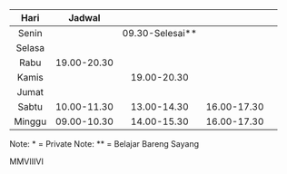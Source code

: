 |  Hari  | Jadwal      |                 |             |     |
| :----: | ----------- | :-------------: | :---------: | :-: |
| Senin  |             | 09.30-Selesai** |             |     |
| Selasa |             |                 |             |     |
|  Rabu  | 19.00-20.30 |                 |             |     |
| Kamis  |             |   19.00-20.30   |             |     |
| Jumat  |             |                 |             |     |
| Sabtu  | 10.00-11.30 |   13.00-14.30   | 16.00-17.30 |     |
| Minggu | 09.00-10.30 |   14.00-15.30   | 16.00-17.30 |     |

Note: * = Private
Note: ** = Belajar Bareng Sayang

MMVIIIVI